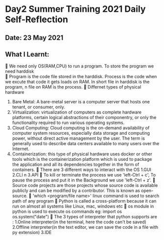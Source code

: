 # Day2 Summer Training 2021 Daily Self-Reflection

## Date: 23 May 2021
## What I Learnt:

🤖 We need only OS(RAM,CPU) to run a program. To store the program we need harddisk  
🤖 Program is the code file stored in the harddisk. Process is the code when we excute that code it gets loads on RAM. In short file in harddisk is the program, n file on RAM is the process.
🤖 Differnet types of physical hardware
1. Bare Metal: A bare-metal server is a computer server that hosts one tenant, or consumer, only.
2. Virtualization: virtualization of computers as complete hardware platforms, certain logical abstractions of their componentry, or only the functionality required to run various operating systems.
3. Cloud Computing: Cloud computing is the on-demand availability of computer system resources, especially data storage and computing power, without direct active management by the user. The term is generally used to describe data centers available to many users over the Internet.
4. Containerization: this type of physical hardware uses docker or other tools which is the containerization platform which is used to package the application and all its dependencies together in the form of containers.
🤖 There are 3 different ways to interact with the OS 1.GUI 2.CLI n 3.API
🤖 To kill or terminate the process we use 'left-Ctrl + c', To pause the process and put it in the Background we use 'left-Ctrl + z'.
🤖 Source code projects are those projects whose source code is available publicly and can be modified by a contributor. This is known as open-source.
🤖 'which <program/file name>' linux command is used to search path of any program
🤖 Python is called a cross-platform because it can run on almost all systems like Linux, mac, windows etc
🤖 os module in python is used to execute os commands
eg: 
import os
os.system("date")
🤖 The 3 types of interpreter that python supports are :
1.Online interpreter(in the terminal, here the code can't be saved)
2.Offline interpreter(in the text editor, we can save the code in a file with py extension)
3.IDE